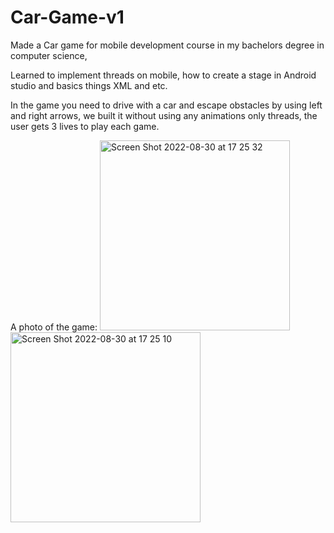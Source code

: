 # Car-Game-v1

Made a Car game for mobile development course in my bachelors degree in computer science, 

Learned to implement   threads on mobile, how to create a stage in Android studio and basics things XML and etc.

In the game you need to drive with a car and escape obstacles by using left and right arrows, we built it without using any animations only threads, the user gets 3 lives to play each game.

A photo of the game:  <img width="304" alt="Screen Shot 2022-08-30 at 17 25 32" src="https://user-images.githubusercontent.com/81615014/187477368-ed577b16-0e11-40b3-b184-3ed072866b35.png">
<img width="304" alt="Screen Shot 2022-08-30 at 17 25 10" src="https://user-images.githubusercontent.com/81615014/187477376-7405d774-b56b-4f52-bb8e-875207321710.png">
